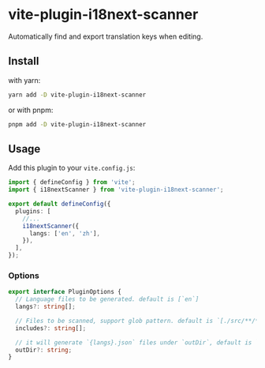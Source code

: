 # vite-plugin-i18next-scanner

Automatically find and export translation keys when editing.

## Install

with yarn:

```bash
yarn add -D vite-plugin-i18next-scanner
```

or with pnpm:

```bash
pnpm add -D vite-plugin-i18next-scanner
```

## Usage

Add this plugin to your `vite.config.js`:

```typescript
import { defineConfig } from 'vite';
import { i18nextScanner } from 'vite-plugin-i18next-scanner';

export default defineConfig({
  plugins: [
    //...
    i18nextScanner({
      langs: ['en', 'zh'],
    }),
  ],
});
```

### Options

```typescript
export interface PluginOptions {
  // Language files to be generated. default is [`en`]
  langs?: string[];

  // Files to be scanned, support glob pattern. default is `[./src/**/*.{ts,tsx,js,jsx}]`
  includes?: string[];

  // it will generate `{langs}.json` files under `outDir`, default is `./locales`
  outDir?: string;
}
```
